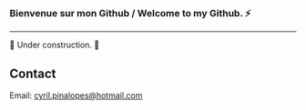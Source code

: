 ### Bienvenue sur mon Github / Welcome to my Github. :zap:
___



:construction: Under construction. :construction:



## Contact

Email: cyril.pinalopes@hotmail.com
